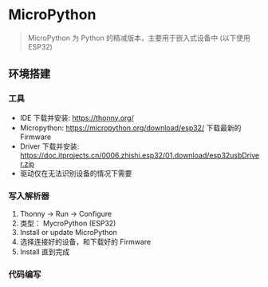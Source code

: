 # MicroPython

> MicroPython 为 Python 的精减版本，主要用于嵌入式设备中 (以下使用 ESP32)

## 环境搭建

### 工具
- IDE 下载并安装: https://thonny.org/
- Micropython: https://micropython.org/download/esp32/ 下载最新的 Firmware
- Driver 下载并安装: https://doc.itprojects.cn/0006.zhishi.esp32/01.download/esp32usbDriver.zip
- 驱动仅在无法识别设备的情况下需要

### 写入解析器
1. Thonny -> Run -> Configure
2. 类型： MycroPython (ESP32)
3. Install or update MicroPython
4. 选择连接好的设备，和下载好的 Firmware
5. Install 直到完成

### 代码编写
